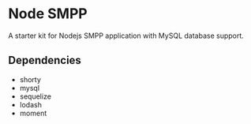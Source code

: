 # Node SMPP

A starter kit for Nodejs SMPP application with MySQL database support.

## Dependencies

* shorty
* mysql
* sequelize
* lodash
* moment
